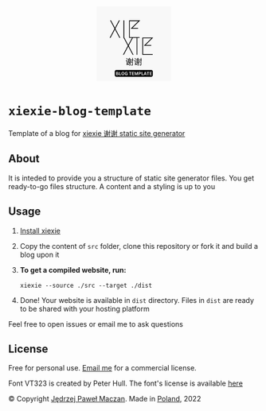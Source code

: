 <p align="center"><img width="150" src="xiexie-blog-template.png" alt="xiexie-blog-template logo"></p>

# `xiexie-blog-template`
Template of a blog for [xiexie 谢谢 static site generator](https://github.com/jmaczan/xiexie)

## About
It is inteded to provide you a structure of static site generator files. You get ready-to-go files structure. A content and a styling is up to you

## Usage
1. [Install xiexie](https://github.com/jmaczan/xiexie#install)

2. Copy the content of `src` folder, clone this repository or fork it and build a blog upon it

3. **To get a compiled website, run:**
    ```
    xiexie --source ./src --target ./dist
    ```

4. Done! Your website is available in `dist` directory. Files in `dist` are ready to be shared with your hosting platform

Feel free to open issues or email me to ask questions

## License
Free for personal use. [Email me](mailto:jedrzejpawel@maczan.pl) for a commercial license.

Font VT323 is created by Peter Hull. The font's license is available [here](https://fonts.google.com/specimen/VT323/about)

© Copyright [Jędrzej Paweł Maczan](https://maczan.pl/). Made in [Poland](https://en.wikipedia.org/wiki/Poland), 2022
